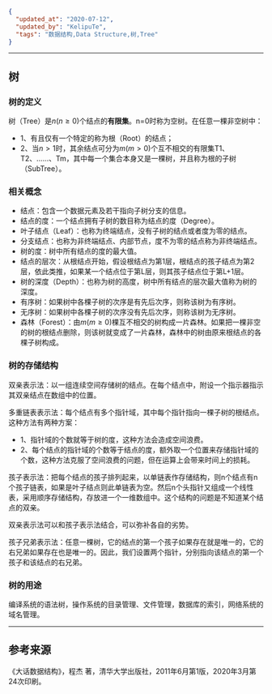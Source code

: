 ```json
{
  "updated_at": "2020-07-12",
  "updated_by": "KelipuTe",
  "tags": "数据结构,Data Structure,树,Tree"
}
```

---

## 树

### 树的定义

树（Tree）是$n(n\geq0)$个结点的**有限集**。n=0时称为空树。在任意一棵非空树中：

- 1、有且仅有一个特定的称为根（Root）的结点；
- 2、当$n>1$时，其余结点可分为$m(m>0)$个互不相交的有限集T1、T2、......、Tm，其中每一个集合本身又是一棵树，并且称为根的子树（SubTree）。

### 相关概念

- 结点：包含一个数据元素及若干指向子树分支的信息。
- 结点的度：一个结点拥有子树的数目称为结点的度（Degree）。
- 叶子结点（Leaf）：也称为终端结点，没有子树的结点或者度为零的结点。
- 分支结点：也称为非终端结点、内部节点，度不为零的结点称为非终端结点。
- 树的度：树中所有结点的度的最大值。
- 结点的层次：从根结点开始，假设根结点为第1层，根结点的孩子结点为第2层，依此类推，如果某一个结点位于第L层，则其孩子结点位于第L+1层。
- 树的深度（Depth）：也称为树的高度，树中所有结点的层次最大值称为树的深度。
- 有序树：如果树中各棵子树的次序是有先后次序，则称该树为有序树。
- 无序树：如果树中各棵子树的次序没有先后次序，则称该树为无序树。
- 森林（Forest）：由$m(m≥0)$棵互不相交的树构成一片森林。如果把一棵非空的树的根结点删除，则该树就变成了一片森林，森林中的树由原来根结点的各棵子树构成。

### 树的存储结构

双亲表示法：以一组连续空间存储树的结点。在每个结点中，附设一个指示器指示其双亲结点在数组中的位置。

多重链表表示法：每个结点有多个指针域，其中每个指针指向一棵子树的根结点。这种方法有两种方案：

- 1、指针域的个数就等于树的度，这种方法会造成空间浪费。
- 2、每个结点的指针域的个数等于结点的度，额外取一个位置来存储指针域的个数，这种方法克服了空间浪费的问题，但在运算上会带来时间上的损耗。

孩子表示法：把每个结点的孩子排列起来，以单链表作存储结构，则n个结点有n个孩子链表，如果是叶子结点则此单链表为空。然后n个头指针又组成一个线性表，采用顺序存储结构，存放进一个一维数组中。这个结构的问题是不知道某个结点的双亲。

双亲表示法可以和孩子表示法结合，可以弥补各自的劣势。

孩子兄弟表示法：任意一棵树，它的结点的第一个孩子如果存在就是唯一的，它的右兄弟如果存在也是唯一的。因此，我们设置两个指针，分别指向该结点的第一个孩子和该结点的右兄弟。

### 树的用途

编译系统的语法树，操作系统的目录管理、文件管理，数据库的索引，网络系统的域名管理。

---

## 参考来源

《大话数据结构》，程杰 著，清华大学出版社，2011年6月第1版，2020年3月第24次印刷。